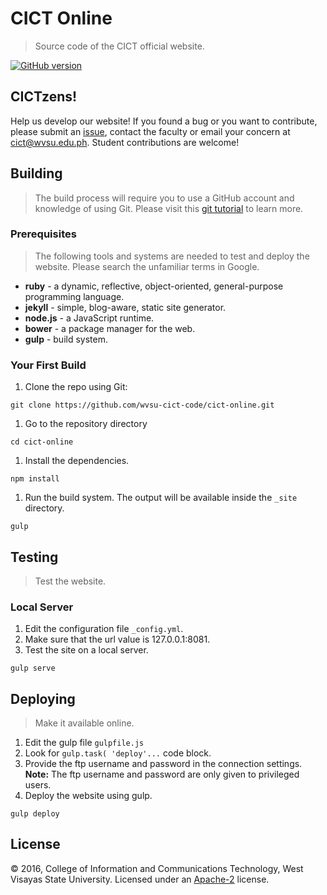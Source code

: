 # CICT Online
> Source code of the CICT official website.

[![GitHub version](https://badge.fury.io/gh/wvsu-cict-code%2Fcict-online.svg)](https://badge.fury.io/gh/wvsu-cict-code%2Fcict-online)

## CICTzens!
Help us develop our website! If you found a bug or you want to contribute, please submit an [issue](https://help.github.com/articles/creating-an-issue/), contact the faculty or email your concern at [cict@wvsu.edu.ph](cict@wvsu.edu.ph). Student contributions are welcome!

## Building
> The build process will require you to use a GitHub account and knowledge of using Git. Please visit this [git tutorial](https://try.github.io/levels/1/challenges/1) to learn more.

### Prerequisites
> The following tools and systems are needed to test and deploy the website. Please search the unfamiliar terms in Google.

  * **ruby** - a dynamic, reflective, object-oriented, general-purpose programming language.
  * **jekyll** - simple, blog-aware, static site generator.
  * **node.js** - a JavaScript runtime.
  * **bower** - a package manager for the web.
  * **gulp** - build system.

### Your First Build

1. Clone the repo using Git:
```
git clone https://github.com/wvsu-cict-code/cict-online.git
```
1. Go to the repository directory
```
cd cict-online
```
1. Install the dependencies.
```
npm install
```
1. Run the build system. The output will be available inside the ```_site``` directory.
```
gulp
```

## Testing
> Test the website.

### Local Server
1. Edit the configuration file ```_config.yml```.
1. Make sure that the url value is 127.0.0.1:8081.
1. Test the site on a local server.
```
gulp serve
```

## Deploying
> Make it available online.

1. Edit the gulp file ```gulpfile.js```
1. Look for ```gulp.task( 'deploy'...``` code block.
1. Provide the ftp username and password in the connection settings. **Note:** The ftp username and password are only given to privileged users.
1. Deploy the website using gulp.
```
gulp deploy
```

## License
&copy; 2016, College of Information and Communications Technology, West Visayas State University. Licensed under an [Apache-2](https://github.com/wvsu-cict-code/cict-online/blob/master/LICENSE) license.
